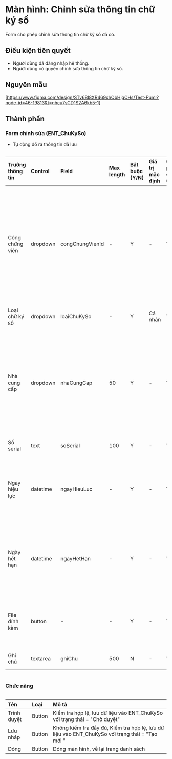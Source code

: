 # Màn hình: Chỉnh sửa thông tin chữ ký số
Form cho phép chỉnh sửa thông tin chữ ký số đã có.

## Điều kiện tiên quyết
- Người dùng đã đăng nhập hệ thống.
- Người dùng có quyền chỉnh sửa thông tin chữ ký số.

## Nguyên mẫu
[https://www.figma.com/design/STv6BI8XR469xhObHjgCHs/Test-Puml?node-id=46-19813&t=qhcu7sCD1S2A6kb5-1]

## Thành phần

### Form chỉnh sửa (ENT_ChuKySo)
- Tự động đổ ra thông tin đã lưu
<div style="overflow-x:auto">

| Trường thông tin | Control  | Field           | Max length | Bắt buộc (Y/N) | Giá trị mặc định | Cho phép sửa (Y/N) | Mô tả                                                                                           |
|:-----------------|:---------|:----------------|:-----------|:---------------|:-----------------|:-------------------|:------------------------------------------------------------------------------------------------|
| Công chứng viên  | dropdown | congChungVienId | -          | Y              | -                | Y                  | Hiển thị nếu loại chữ ký số = Cá nhân, chọn từ danh sách công chứng viên của tổ chức công chứng |
| Loại chữ ký số   | dropdown | loaiChuKySo     | -          | Y              | Cá nhân          | Y                  | Cá nhân / Tổ chức                                                                               |
| Nhà cung cấp     | dropdown | nhaCungCap      | 50        | Y              | -                | Y                  | Chọn nhà cung cấp dịch vụ từ danh sách: FPT CA, VNPT CA, CMC CA, Viettel CA                     |
| Số serial        | text     | soSerial        | 100        | Y              | -                | Y                  | Điền số serial                                                                                  |
| Ngày hiệu lực    | datetime | ngayHieuLuc     | -          | Y              | -                | Y                  | Ngày bắt đầu hiệu lực của chữ ký số Chọn từ lịch                                                            |
| Ngày hết hạn     | datetime | ngayHetHan      | -          | Y              | -                | Y                  | Ngày hết hạn, Chọn từ lịch phải lớn hơn ngày hiệu lực                                                        |
| File đính kèm    | button   | -               | -          | Y              | -                | Y                  | button Upload file đính kèm (định dạng PDF)                                             |
| Ghi chú          | textarea | ghiChu          | 500       | N              | -                | Y                  | Ghi chú dùng

</div>

### Chức năng

<div style="overflow-x:auto">

| Tên         | Loại   | Mô tả                                                                                           |
|:------------|:-------|:------------------------------------------------------------------------------------------------|
| Trình duyệt | Button | Kiểm tra hợp lệ, lưu dữ liệu vào ENT_ChuKySo với trạng thái = "Chờ duyệt"                       |
| Lưu nháp    | Button | Không kiểm tra đầy đủ, Kiểm tra hợp lệ, lưu dữ liệu vào ENT_ChuKySo với trạng thái = "Tạo mới " |
| Đóng        | Button | Đóng màn hình, về lại trang danh sách                                                                                      |
